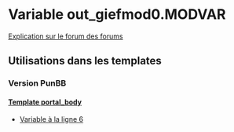 # Variable out_giefmod0.MODVAR
[Explication sur le forum des forums](http://forum.forumactif.com/t294113-listing-des-variables#out_giefmod0.MODVAR)
## Utilisations dans les templates
### Version PunBB
#### [Template portal_body](punbb/portal_body.md)
* [Variable à la ligne 6](../punbb/portal_body.tpl#L6)